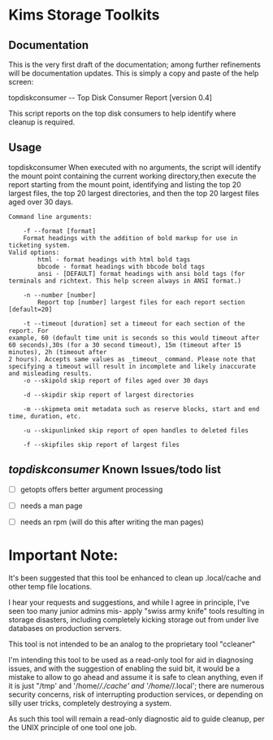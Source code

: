 # Kims Storage Toolkits

## Documentation

This is the very first draft of the documentation; among further refinements will be documentation updates. This is simply a copy and paste of the help screen:

topdiskconsumer  -- Top Disk Consumer Report [version 0.4]

This script reports on the top disk consumers to help identify where cleanup is required.

## Usage

topdiskconsumer
When executed with no arguments, the script will identify the mount point 
containing the current working directory,then execute the report starting 
from the mount point, identifying and listing the top 20 largest files, the 
top 20 largest directories, and then the top 20 largest files aged over 30 
days.

```
Command line arguments:

	-f --format [format]
	Format headings with the addition of bold markup for use in ticketing system. 
Valid options:
		html - format headings with html bold tags
		bbcode - format headings with bbcode bold tags
		ansi - [DEFAULT] format headings with ansi bold tags (for terminals and richtext. This help screen always in ANSI format.)

	-n --number [number]
		Report top [number] largest files for each report section [default=20]

	-t --timeout [duration] set a timeout for each section of the report. For 
example, 60 (default time unit is seconds so this would timeout after 60 seconds),30s (for a 30 second timeout), 15m (timeout after 15 minutes), 2h (timeout after
2 hours). Accepts same values as _timeout_ command. Please note that specifying a timeout will result in incomplete and likely inaccurate and misleading results.
	-o --skipold skip report of files aged over 30 days 

	-d --skipdir skip report of largest directories

	-m --skipmeta omit metadata such as reserve blocks, start and end time, duration, etc.

	-u --skipunlinked skip report of open handles to deleted files

	-f --skipfiles skip report of largest files
```

## _topdiskconsumer_ Known Issues/todo list
- [ ] getopts offers better argument processing
- [ ] needs a man page
- [ ] needs an rpm (will do this after writing the man pages)


# Important Note:

It's been suggested that this tool be enhanced to clean up .local/cache and other temp file locations.

I hear your requests and suggestions, and while I agree in principle, I've seen too many junior admins mis-
apply "swiss army knife" tools resulting in storage disasters, including completely kicking storage out from
under live databases on production servers.

This tool is not intended to be an analog to the proprietary tool "ccleaner"

I'm intending this tool to be used as a read-only tool for aid in diagnosing issues, and with the suggestion
of enabling the suid bit, it would be a mistake to allow to go ahead and assume it is safe to clean anything,
even if it is just "/tmp' and '/home/*/./cache' and '/home/*/.local'; there are numerous security concerns,
risk of interrupting production services, or depending on silly user tricks, completely destroying a system.

As such this tool will remain a read-only diagnostic aid to guide cleanup, per the UNIX principle of one tool
one job.

